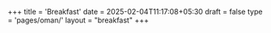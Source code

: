 +++
title = 'Breakfast'
date = 2025-02-04T11:17:08+05:30
draft = false
type = 'pages/oman/'
layout = "breakfast"
+++
